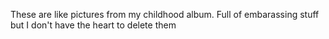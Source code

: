 These are like pictures from my childhood album. Full of embarassing stuff but I don't have the heart to delete them
